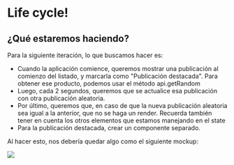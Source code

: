 # Life cycle!

## ¿Qué estaremos haciendo?
Para la siguiente iteración, lo que buscamos hacer es:
- Cuando la aplicación comience, queremos mostrar una publicación al comienzo del listado, y marcarla como "Publicación destacada". Para obtener ese producto, podemos usar el método api.getRandom
- Luego, cada 2 segundos, queremos que se actualice esa publicación con otra publicación aleatoria.
- Por último, queremos que, en caso de que la nueva publicación aleatoria sea igual a la anterior, que no se haga un render. Recuerda también tener en cuenta los otros elementos que estamos manejando en el state
- Para la publicación destacada, crear un componente separado.

Al hacer esto, nos debería quedar algo como el siguiente mockup:

<img src="https://raw.githubusercontent.com/workshopsjsmvd/react/master/practico/assets/life-cycle.png" />
